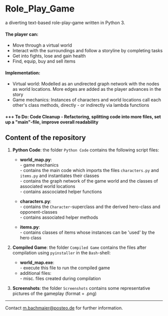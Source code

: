 # Role_Play_Game
a diverting text-based role-play-game written in Python 3.
#### The player can:
- Move through a virtual world
- Interact with the surroundings and follow a storyline by completing tasks
- Get into fights, lose and gain health
- Find, equip, buy and sell items

#### Implementation:
-  Virtual world: Modelled as an undirected graph network with the nodes as world locations.
    More edges are added as the player advances in the story
- Game mechanics: Instances of characters and world locations call each other's class methods, directly - or indirectly via lambda functions  

#### +++ To Do: Code Cleanup - Refactoring, splitting code into more files, set up a "main"-file, improve overall readability

## Content of the repository

1. __Python Code__: the folder `Python Code` contains the following script files:
    * __world_map.py__:  
            - game mechanics  
            - contains the main code which imports the files `characters.py` and `items.py` and instantiates their classes  
            - contains the graph network of  the game world and the classes of associated world locations  
            - contains asscociated helper functions  
          
    * __characters.py__:  
            - contains the `Character`-superclass and the derived hero-class and opponent-classes  
            - contains associated helper methods  
    * __items.py__:  
            - contains classes of items whose instances can be 'used' by the hero class  
           

2. __Compiled Game__: the folder `Compiled Game` contains the files after compilation using `pyinstaller` in the `Bash`-shell:
    * __world_map.exe__:  
            - execute this file to run the compiled game  
    * additional files:  
            - misc. files created during compilation  
           

3. __Screenshots__: the folder `Screenshots` contains some representative pictures of the gameplay (format = .png)
            
        
***


Contact m.bachmaier@posteo.de for further information.  
